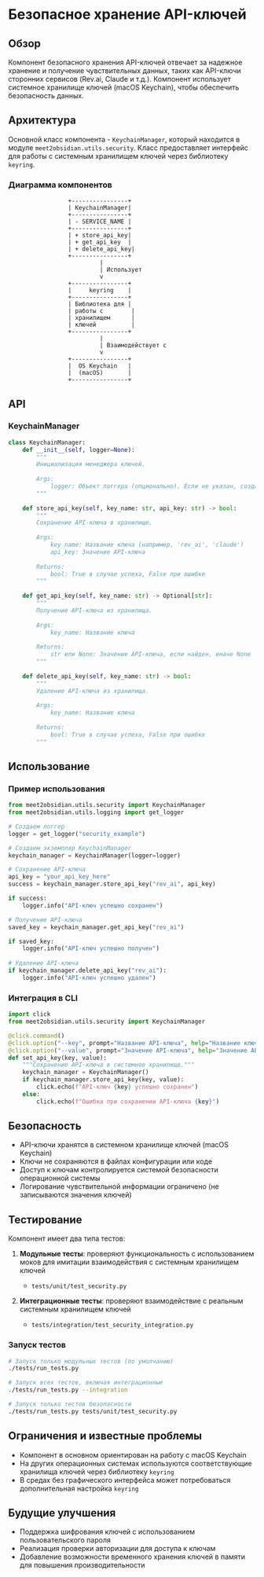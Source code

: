 # Безопасное хранение API-ключей

## Обзор

Компонент безопасного хранения API-ключей отвечает за надежное хранение и получение чувствительных данных, таких как API-ключи сторонних сервисов (Rev.ai, Claude и т.д.). Компонент использует системное хранилище ключей (macOS Keychain), чтобы обеспечить безопасность данных.

## Архитектура

Основной класс компонента - `KeychainManager`, который находится в модуле `meet2obsidian.utils.security`. Класс предоставляет интерфейс для работы с системным хранилищем ключей через библиотеку `keyring`.

### Диаграмма компонентов

```
                 +----------------+
                 | KeychainManager|
                 +----------------+
                 | - SERVICE_NAME |
                 +----------------+
                 | + store_api_key|
                 | + get_api_key  |
                 | + delete_api_key|
                 +----------------+
                          |
                          | Использует
                          v
                 +----------------+
                 |     keyring    |
                 +----------------+
                 | Библиотека для |
                 | работы с        |
                 | хранилищем      |
                 | ключей          |
                 +----------------+
                          |
                          | Взаимодействует с
                          v
                 +----------------+
                 |  OS Keychain   |
                 |  (macOS)       |
                 +----------------+
```

## API

### KeychainManager

```python
class KeychainManager:
    def __init__(self, logger=None):
        """
        Инициализация менеджера ключей.
        
        Args:
            logger: Объект логгера (опционально). Если не указан, создается новый логгер.
        """
        
    def store_api_key(self, key_name: str, api_key: str) -> bool:
        """
        Сохранение API-ключа в хранилище.
        
        Args:
            key_name: Название ключа (например, 'rev_ai', 'claude')
            api_key: Значение API-ключа
            
        Returns:
            bool: True в случае успеха, False при ошибке
        """
        
    def get_api_key(self, key_name: str) -> Optional[str]:
        """
        Получение API-ключа из хранилища.
        
        Args:
            key_name: Название ключа
            
        Returns:
            str или None: Значение API-ключа, если найден, иначе None
        """
        
    def delete_api_key(self, key_name: str) -> bool:
        """
        Удаление API-ключа из хранилища.
        
        Args:
            key_name: Название ключа
            
        Returns:
            bool: True в случае успеха, False при ошибке
        """
```

## Использование

### Пример использования

```python
from meet2obsidian.utils.security import KeychainManager
from meet2obsidian.utils.logging import get_logger

# Создаем логгер
logger = get_logger("security_example")

# Создаем экземпляр KeychainManager
keychain_manager = KeychainManager(logger=logger)

# Сохранение API-ключа
api_key = "your_api_key_here"
success = keychain_manager.store_api_key("rev_ai", api_key)

if success:
    logger.info("API-ключ успешно сохранен")

# Получение API-ключа
saved_key = keychain_manager.get_api_key("rev_ai")

if saved_key:
    logger.info("API-ключ успешно получен")
    
# Удаление API-ключа
if keychain_manager.delete_api_key("rev_ai"):
    logger.info("API-ключ успешно удален")
```

### Интеграция в CLI

```python
import click
from meet2obsidian.utils.security import KeychainManager

@click.command()
@click.option("--key", prompt="Название API-ключа", help="Название ключа (например, rev_ai)")
@click.option("--value", prompt="Значение API-ключа", help="Значение API-ключа")
def set_api_key(key, value):
    """Сохранение API-ключа в системное хранилище."""
    keychain_manager = KeychainManager()
    if keychain_manager.store_api_key(key, value):
        click.echo(f"API-ключ {key} успешно сохранен")
    else:
        click.echo(f"Ошибка при сохранении API-ключа {key}")
```

## Безопасность

- API-ключи хранятся в системном хранилище ключей (macOS Keychain)
- Ключи не сохраняются в файлах конфигурации или коде
- Доступ к ключам контролируется системой безопасности операционной системы
- Логирование чувствительной информации ограничено (не записываются значения ключей)

## Тестирование

Компонент имеет два типа тестов:

1. **Модульные тесты**: проверяют функциональность с использованием моков для имитации взаимодействия с системным хранилищем ключей
   - `tests/unit/test_security.py`

2. **Интеграционные тесты**: проверяют взаимодействие с реальным системным хранилищем ключей
   - `tests/integration/test_security_integration.py`

### Запуск тестов

```bash
# Запуск только модульных тестов (по умолчанию)
./tests/run_tests.py

# Запуск всех тестов, включая интеграционные
./tests/run_tests.py --integration

# Запуск только тестов безопасности
./tests/run_tests.py tests/unit/test_security.py
```

## Ограничения и известные проблемы

- Компонент в основном ориентирован на работу с macOS Keychain
- На других операционных системах используются соответствующие хранилища ключей через библиотеку `keyring`
- В средах без графического интерфейса может потребоваться дополнительная настройка `keyring`

## Будущие улучшения

- Поддержка шифрования ключей с использованием пользовательского пароля
- Реализация проверки авторизации для доступа к ключам
- Добавление возможности временного хранения ключей в памяти для повышения производительности